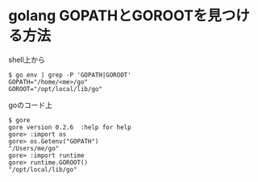 # golang GOPATHとGOROOTを見つける方法

shell上から

```
$ go env | grep -P 'GOPATH|GOROOT'
GOPATH="/home/<me>/go"
GOROOT="/opt/local/lib/go"
```

goのコード上

```
$ gore
gore version 0.2.6  :help for help
gore> :import os
gore> os.Getenv("GOPATH")
"/Users/me/go"
gore> :import runtime
gore> runtime.GOROOT()
"/opt/local/lib/go"
```
